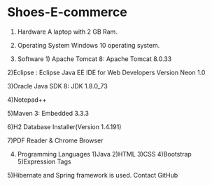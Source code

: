 # Shoes-E-commerce
1) Hardware A laptop with 2 GB Ram.

2) Operating System Windows 10 operating system.

3) Software 1) Apache Tomcat 8: Apache Tomcat 8.0.33

2)Eclipse : Eclipse Java EE IDE for Web Developers Version Neon 1.0

3)Oracle Java SDK 8: JDK 1.8.0_73

4)Notepad++

5)Maven 3: Embedded 3.3.3

6)H2 Database Installer(Version 1.4.191)

7)PDF Reader & Chrome Browser

4) Programming Languages 1)Java 2)HTML 3)CSS 4)Bootstrap 5)Expression Tags

5)Hibernate and Spring framework is used.
Contact GitHub 
